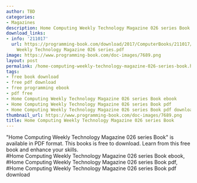```yaml
---
author: TBD
categories:
- Magazines
description: Home Computing Weekly Technology Magazine 026 series Book
download_links:
- info: '211017'
  url: https://programming-book.com/download/2017/ComputerBooks/211017/Home Computing
    Weekly Technology Magazine 026 series.pdf
image: https://www.programming-book.com/doc-images/7689.png
layout: post
permalink: /home-computing-weekly-technology-magazine-026-series-book.html
tags:
- free book download
- free pdf download
- free programming ebook
- pdf free
- Home Computing Weekly Technology Magazine 026 series Book ebook
- Home Computing Weekly Technology Magazine 026 series Book pdf
- Home Computing Weekly Technology Magazine 026 series Book pdf download
thumbnail_url: https://www.programming-book.com/doc-images/7689.png
title: Home Computing Weekly Technology Magazine 026 series Book
---
```


 
<div class="item-desc text-justify">
  "Home Computing Weekly Technology Magazine 026 series Book" is available in PDF format. This books is free to download. Learn from this free book and enhance your skills.
  <br>
  #Home Computing Weekly Technology Magazine 026 series Book ebook, #Home Computing Weekly Technology Magazine 026 series Book pdf, #Home Computing Weekly Technology Magazine 026 series Book pdf download
</div>